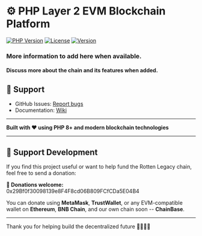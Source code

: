 # ⚙️ PHP Layer 2 EVM Blockchain Platform

[![PHP Version](https://img.shields.io/badge/PHP-8.1%2B-blue.svg)](https://php.net)
[![License](https://img.shields.io/badge/License-MIT-green.svg)](LICENSE)
[![Version](https://img.shields.io/badge/Version-0.0.1-orange.svg)](https://github.com/RandomCoderTinker/PhpBlockchain)

### More information to add here when available.

#### Discuss more about the chain and its features when added.

## 💬 Support

- GitHub Issues: [Report bugs](https://github.com/RandomCoderTinker/PhpBlockchain/issues)
- Documentation: [Wiki](https://github.com/RandomCoderTinker/PhpBlockchain/wiki)

---

**Built with ❤️ using PHP 8+ and modern blockchain technologies**

---

## 🙌 Support Development

If you find this project useful or want to help fund the Rotten Legacy chain, feel free to send a donation:

**💸 Donations welcome:** 0x29Bf0f30098139e8F4F8cd06B809FCfCDa5E04B4

You can donate using **MetaMask**, **TrustWallet**, or any EVM-compatible wallet on **Ethereum**, **BNB Chain**, and
our own chain soon -- **ChainBase**.

---

Thank you for helping build the decentralized future 🧟🔥🍵🍵


